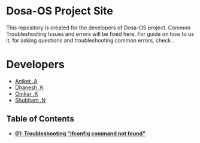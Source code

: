 # Dosa-OS Project Site

This repository is created for the developers of Dosa-OS project.
Common Troubleshooting Issues and errors will be fixed here.
For guide on how to us it, for asking questions and troubleshooting common errors, check .

# Developers

- [Aniket .A](https://github.com/aniketambore/)
- [Dhanesh .K](https://github.com/DhaneshKawad/)
- [Omkar .K](https://github.com/OmkarKhedekar/)
- [Shubham .N](https://github.com/shunax19/)

## Table of Contents

* **[01: Troubleshooting "ifconfig command not found"](troubleshooting/01.ifconfig_troubleshotting/01.ifconfig_command_not_found.md)**